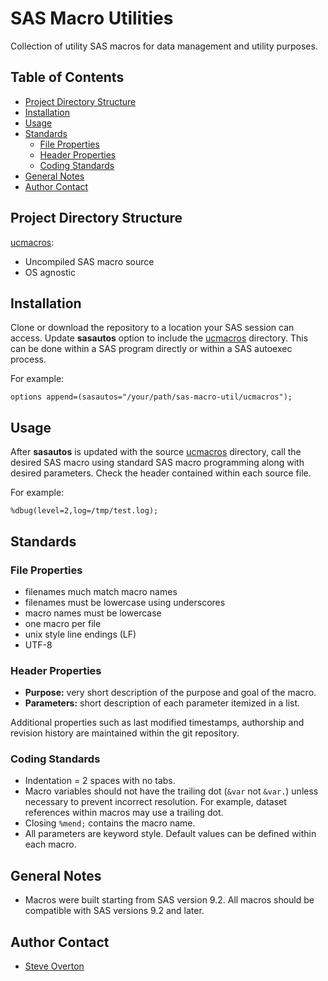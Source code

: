 # SAS Macro Utilities

Collection of utility SAS macros for data management and utility purposes.

## Table of Contents
* [Project Directory Structure](#project-directory-structure)
* [Installation](#installation)
* [Usage](#usage)
* [Standards](#standards)
  * [File Properties](#file-properties)
  * [Header Properties](#header-properties)
  * [Coding Standards](#coding-standards)
* [General Notes](#general-notes)
* [Author Contact](#author-contact)


## Project Directory Structure

[ucmacros](./ucmacros):
 * Uncompiled SAS macro source
 * OS agnostic


## Installation

Clone or download the repository to a location your SAS session can access. Update **sasautos** option to include the [ucmacros](./ucmacros) directory.  This can be done within a SAS program directly or within a SAS autoexec process.

For example:
```sas
options append=(sasautos="/your/path/sas-macro-util/ucmacros");
```


## Usage

After **sasautos** is updated with the source [ucmacros](./ucmacros) directory, call the desired SAS macro using standard SAS macro programming along with desired parameters.  Check the header contained within each source file.

For example:
```sas
%dbug(level=2,log=/tmp/test.log);
```


## Standards

### File Properties

 - filenames much match macro names
 - filenames must be lowercase using underscores
 - macro names must be lowercase
 - one macro per file
 - unix style line endings (LF)
 - UTF-8


### Header Properties

 - **Purpose:** very short description of the purpose and goal of the macro.
 - **Parameters:** short description of each parameter itemized in a list.

Additional properties such as last modified timestamps, authorship and revision history are maintained within the git repository.


### Coding Standards

*  Indentation = 2 spaces with no tabs.
*  Macro variables should not have the trailing dot (`&var` not `&var.`) unless necessary to prevent incorrect resolution. For example, dataset references within macros may use a trailing dot.
*  Closing `%mend;` contains the macro name.
*  All parameters are keyword style. Default values can be defined within each macro.


## General Notes

* Macros were built starting from SAS version 9.2.  All macros should be compatible with SAS versions 9.2 and later.


## Author Contact

 - [Steve Overton](https://www.linkedin.com/in/overton/)
